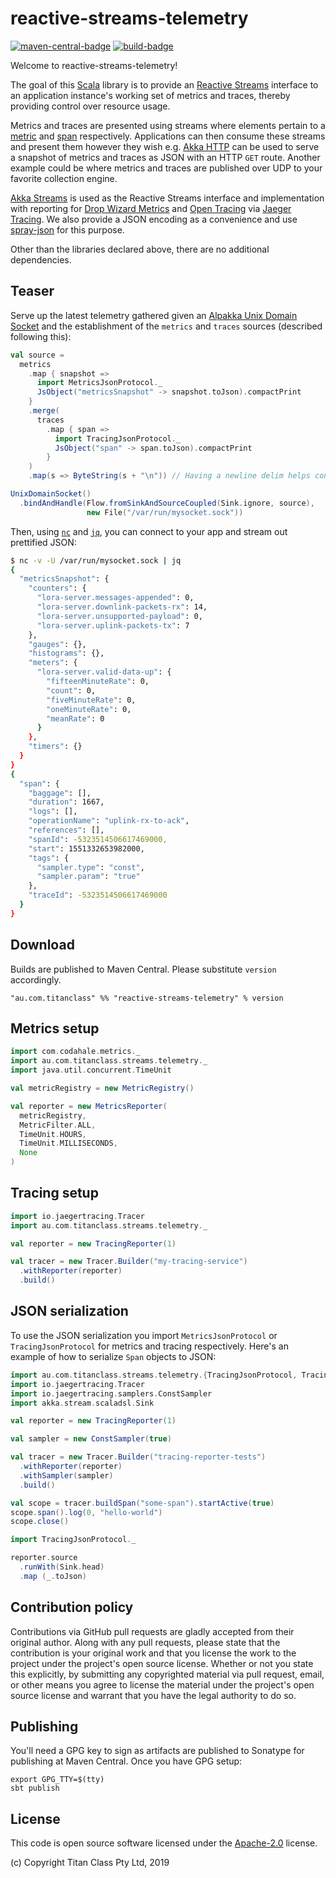 # reactive-streams-telemetry #

[![maven-central-badge][]][maven-central] [![build-badge][]][build]

[maven-central]:         https://search.maven.org/#search%7Cga%7C1%7Creactive-streams-telemetry
[maven-central-badge]:   https://maven-badges.herokuapp.com/maven-central/au.com.titanclass/reactive-streams-telemetry_2.12/badge.svg
[build]:                 https://circleci.com/gh/titanclass/reactive-streams-telemetry
[build-badge]:           https://circleci.com/gh/titanclass/reactive-streams-telemetry.svg?style=shield

Welcome to reactive-streams-telemetry!

The goal of this [Scala](https://www.scala-lang.org/) library is to provide an [Reactive Streams](http://www.reactive-streams.org/) interface to 
an application instance's working set of metrics and traces, thereby providing control over resource usage. 

Metrics and traces are presented using streams where elements pertain to a [metric](https://metrics.dropwizard.io/3.1.0/manual/core/)
and [span](https://opentracing.io/docs/overview/spans/) respectively. 
Applications can then consume these streams and present them 
however they wish e.g. [Akka HTTP](https://doc.akka.io/docs/akka-http/current/) can be used to serve a snapshot of metrics and traces as JSON
with an HTTP `GET` route. Another example could be where metrics and traces are published
over UDP to your favorite collection engine. 

[Akka Streams](https://doc.akka.io/docs/akka/2.5/stream/)
is used as the Reactive Streams interface and implementation 
with reporting for [Drop Wizard Metrics](https://metrics.dropwizard.io/4.0.0/) and
[Open Tracing](https://opentracing.io/) via [Jaeger Tracing](https://www.jaegertracing.io/). 
We also provide a JSON encoding as a convenience and use [spray-json](https://github.com/spray/spray-json) 
for this purpose.

Other than the libraries declared above, there are no additional dependencies.

## Teaser

Serve up the latest telemetry gathered given an [Alpakka Unix Domain Socket](https://doc.akka.io/docs/alpakka/current/unix-domain-socket.html) 
and the establishment of the `metrics` and `traces` sources (described following this):

```scala
val source =
  metrics
    .map { snapshot =>
      import MetricsJsonProtocol._
      JsObject("metricsSnapshot" -> snapshot.toJson).compactPrint
    }
    .merge(
      traces
        .map { span =>
          import TracingJsonProtocol._
          JsObject("span" -> span.toJson).compactPrint
        }
    )
    .map(s => ByteString(s + "\n")) // Having a newline delim helps consumers such as 'jq' to parse it

UnixDomainSocket()
  .bindAndHandle(Flow.fromSinkAndSourceCoupled(Sink.ignore, source),
                 new File("/var/run/mysocket.sock"))
```

Then, using [`nc`](https://linux.die.net/man/1/nc) and [`jq`](https://stedolan.github.io/jq/manual/), 
you can connect to your app and stream out prettified JSON:

```bash
$ nc -v -U /var/run/mysocket.sock | jq
{
  "metricsSnapshot": {
    "counters": {
      "lora-server.messages-appended": 0,
      "lora-server.downlink-packets-rx": 14,
      "lora-server.unsupported-payload": 0,
      "lora-server.uplink-packets-tx": 7
    },
    "gauges": {},
    "histograms": {},
    "meters": {
      "lora-server.valid-data-up": {
        "fifteenMinuteRate": 0,
        "count": 0,
        "fiveMinuteRate": 0,
        "oneMinuteRate": 0,
        "meanRate": 0
      }
    },
    "timers": {}
  }
}
{
  "span": {
    "baggage": [],
    "duration": 1667,
    "logs": [],
    "operationName": "uplink-rx-to-ack",
    "references": [],
    "spanId": -5323514506617469000,
    "start": 1551332653982000,
    "tags": {
      "sampler.type": "const",
      "sampler.param": "true"
    },
    "traceId": -5323514506617469000
  }
}
```

## Download

Builds are published to Maven Central. Please substitute `version` accordingly.

```
"au.com.titanclass" %% "reactive-streams-telemetry" % version
```

## Metrics setup

```scala
import com.codahale.metrics._
import au.com.titanclass.streams.telemetry._
import java.util.concurrent.TimeUnit

val metricRegistry = new MetricRegistry()

val reporter = new MetricsReporter(
  metricRegistry,
  MetricFilter.ALL,
  TimeUnit.HOURS,
  TimeUnit.MILLISECONDS,
  None
)
```

## Tracing setup

```scala
import io.jaegertracing.Tracer
import au.com.titanclass.streams.telemetry._

val reporter = new TracingReporter(1)

val tracer = new Tracer.Builder("my-tracing-service")
  .withReporter(reporter)
  .build()
```

## JSON serialization

To use the JSON serialization you import `MetricsJsonProtocol` or `TracingJsonProtocol` for metrics
and tracing respectively. Here's an example of how to serialize `Span` objects to JSON:

```scala
import au.com.titanclass.streams.telemetry.{TracingJsonProtocol, TracingReporter}
import io.jaegertracing.Tracer
import io.jaegertracing.samplers.ConstSampler
import akka.stream.scaladsl.Sink

val reporter = new TracingReporter(1)

val sampler = new ConstSampler(true)

val tracer = new Tracer.Builder("tracing-reporter-tests")
  .withReporter(reporter)
  .withSampler(sampler)
  .build()

val scope = tracer.buildSpan("some-span").startActive(true)
scope.span().log(0, "hello-world")
scope.close()

import TracingJsonProtocol._

reporter.source
  .runWith(Sink.head)
  .map (_.toJson)
```

## Contribution policy ##

Contributions via GitHub pull requests are gladly accepted from their original author. Along with
any pull requests, please state that the contribution is your original work and that you license
the work to the project under the project's open source license. Whether or not you state this
explicitly, by submitting any copyrighted material via pull request, email, or other means you
agree to license the material under the project's open source license and warrant that you have the
legal authority to do so.

## Publishing ##

You'll need a GPG key to sign as artifacts are published to Sonatype for publishing at Maven Central.
Once you have GPG setup:

```
export GPG_TTY=$(tty)
sbt publish
```

## License ##

This code is open source software licensed under the
[Apache-2.0](http://www.apache.org/licenses/LICENSE-2.0) license.

(c) Copyright Titan Class Pty Ltd, 2019